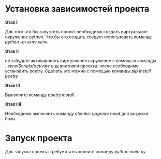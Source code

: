 # Установка зависимостей проекта

**Этап I**

Для того что бы запустить проект необходимо создать виртуальное окружение python. Что бы его создать следует использовать команду *python -m venv venv*.

**Этап II**

не забудьте активировать виртуальное окружение с помощью команды *. venv/Scripts/activate* в дериктории проекта. после необходимо установить poetry. Сделать это можно с помощью команды *pip install poetry*

**Этап III**

Выполните команду *poetry install*.

**Этап IIII**

Необходимо выполнить команду *alembic upgrade head* для загрузки базы

# Запуск проекта

Для запуска проекта требуется выполнить команду *python main.py*
